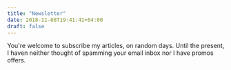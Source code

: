 ```yaml
---
title: "Newsletter"
date: 2018-11-08T19:41:41+04:00
draft: false
---
```


You're welcome to subscribe my articles, on random days. Until the present, I haven neither thought of spamming your email inbox nor I have promos offers.
